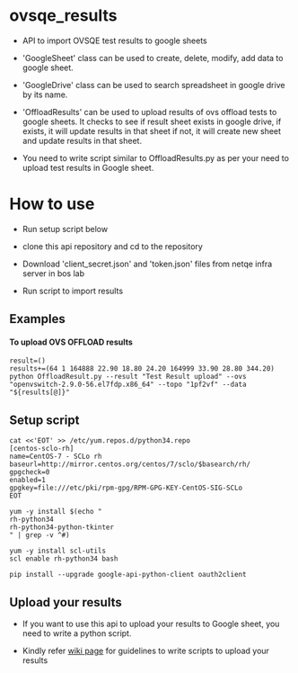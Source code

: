 # ovsqe_results
- API to import OVSQE test results to google sheets

- 'GoogleSheet' class can be used to create, delete, modify, add data to google sheet.

- 'GoogleDrive' class can be used to search spreadsheet in google drive by its name.

- 'OffloadResults' can be used to upload results of ovs offload tests to google sheets. It checks to see if result sheet exists in google drive, if exists, it will update results in that sheet if not, it will create new sheet and update results in that sheet.

- You need to write script similar to OffloadResults.py as per your need to upload test results in Google sheet.

# How to use
- Run setup script below

- clone this api repository and cd to the repository

- Download 'client_secret.json' and 'token.json' files from netqe infra server in bos lab

- Run script to import results

## Examples
#### To upload OVS OFFLOAD results
```
result=()
results+=(64 1 164888 22.90 18.80 24.20 164999 33.90 28.80 344.20)
python OffloadResult.py --result "Test Result upload" --ovs "openvswitch-2.9.0-56.el7fdp.x86_64" --topo "1pf2vf" --data "${results[@]}"
```

## Setup script
```
cat <<'EOT' >> /etc/yum.repos.d/python34.repo
[centos-sclo-rh]
name=CentOS-7 - SCLo rh
baseurl=http://mirror.centos.org/centos/7/sclo/$basearch/rh/
gpgcheck=0
enabled=1
gpgkey=file:///etc/pki/rpm-gpg/RPM-GPG-KEY-CentOS-SIG-SCLo
EOT

yum -y install $(echo "
rh-python34
rh-python34-python-tkinter
" | grep -v ^#)

yum -y install scl-utils
scl enable rh-python34 bash

pip install --upgrade google-api-python-client oauth2client
```

## Upload your results
- If you want to use this api to upload your results to Google sheet, you need to write a python script.

- Kindly refer [wiki page](https://github.com/AmitSupugade/ovsqe_results/wiki) for guidelines to write scripts to upload your results
